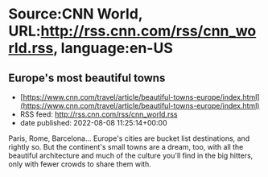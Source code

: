 # Source:CNN World, URL:http://rss.cnn.com/rss/cnn_world.rss, language:en-US

## Europe's most beautiful towns
 - [https://www.cnn.com/travel/article/beautiful-towns-europe/index.html](https://www.cnn.com/travel/article/beautiful-towns-europe/index.html)
 - RSS feed: http://rss.cnn.com/rss/cnn_world.rss
 - date published: 2022-08-08 11:25:14+00:00

Paris, Rome, Barcelona... Europe's cities are bucket list destinations, and rightly so. But the continent's small towns are a dream, too, with all the beautiful architecture and much of the culture you'll find in the big hitters, only with fewer crowds to share them with.


